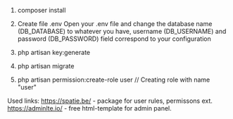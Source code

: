1) composer install

2) Create file .env
Open your .env file and change the database name (DB_DATABASE) to whatever you have, 
username (DB_USERNAME) and password (DB_PASSWORD) field correspond to your configuration

3) php artisan key:generate

4) php artisan migrate

5) php artisan permission:create-role user // Creating role with name "user"

Used links:
https://spatie.be/ - package for user rules, permissons ext.
https://adminlte.io/ - free html-template for admin panel.